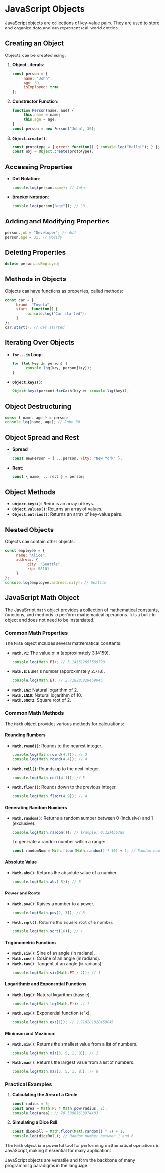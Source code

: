 # JavaScript Objects

JavaScript objects are collections of key-value pairs. They are used to store and organize data and can represent real-world entities.

## Creating an Object
Objects can be created using:
1. **Object Literals**:
    ```javascript
    const person = {
         name: "John",
         age: 30,
         isEmployed: true
    };
    ```

2. **Constructor Function**:
    ```javascript
    function Person(name, age) {
         this.name = name;
         this.age = age;
    }
    const person = new Person("John", 30);
    ```

3. **`Object.create()`**:
    ```javascript
    const prototype = { greet: function() { console.log("Hello!"); } };
    const obj = Object.create(prototype);
    ```

## Accessing Properties
- **Dot Notation**:
  ```javascript
  console.log(person.name); // John
  ```
- **Bracket Notation**:
  ```javascript
  console.log(person["age"]); // 30
  ```

## Adding and Modifying Properties
```javascript
person.job = "Developer"; // Add
person.age = 31; // Modify
```

## Deleting Properties
```javascript
delete person.isEmployed;
```

## Methods in Objects
Objects can have functions as properties, called methods:
```javascript
const car = {
     brand: "Toyota",
     start: function() {
          console.log("Car started");
     }
};
car.start(); // Car started
```

## Iterating Over Objects
- **`for...in` Loop**:
  ```javascript
  for (let key in person) {
        console.log(key, person[key]);
  }
  ```
- **`Object.keys()`**:
  ```javascript
  Object.keys(person).forEach(key => console.log(key));
  ```

## Object Destructuring
```javascript
const { name, age } = person;
console.log(name, age); // John 30
```

## Object Spread and Rest
- **Spread**:
  ```javascript
  const newPerson = { ...person, city: "New York" };
  ```
- **Rest**:
  ```javascript
  const { name, ...rest } = person;
  ```

## Object Methods
- **`Object.keys()`**: Returns an array of keys.
- **`Object.values()`**: Returns an array of values.
- **`Object.entries()`**: Returns an array of key-value pairs.

## Nested Objects
Objects can contain other objects:
```javascript
const employee = {
     name: "Alice",
     address: {
          city: "Seattle",
          zip: 98101
     }
};
console.log(employee.address.city); // Seattle
```

## JavaScript Math Object

The JavaScript `Math` object provides a collection of mathematical constants, functions, and methods to perform mathematical operations. It is a built-in object and does not need to be instantiated.

### Common Math Properties
The `Math` object includes several mathematical constants:
- **`Math.PI`**: The value of π (approximately 3.14159).
  ```javascript
  console.log(Math.PI); // 3.141592653589793
  ```
- **`Math.E`**: Euler's number (approximately 2.718).
  ```javascript
  console.log(Math.E); // 2.718281828459045
  ```
- **`Math.LN2`**: Natural logarithm of 2.
- **`Math.LN10`**: Natural logarithm of 10.
- **`Math.SQRT2`**: Square root of 2.

### Common Math Methods
The `Math` object provides various methods for calculations:

#### Rounding Numbers
- **`Math.round()`**: Rounds to the nearest integer.
  ```javascript
  console.log(Math.round(4.7)); // 5
  console.log(Math.round(4.4)); // 4
  ```
- **`Math.ceil()`**: Rounds up to the next integer.
  ```javascript
  console.log(Math.ceil(4.1)); // 5
  ```
- **`Math.floor()`**: Rounds down to the previous integer.
  ```javascript
  console.log(Math.floor(4.9)); // 4
  ```

#### Generating Random Numbers
- **`Math.random()`**: Returns a random number between 0 (inclusive) and 1 (exclusive).
  ```javascript
  console.log(Math.random()); // Example: 0.123456789
  ```
  To generate a random number within a range:
  ```javascript
  const randomNum = Math.floor(Math.random() * 10) + 1; // Random number between 1 and 10
  ```

#### Absolute Value
- **`Math.abs()`**: Returns the absolute value of a number.
  ```javascript
  console.log(Math.abs(-5)); // 5
  ```

#### Power and Roots
- **`Math.pow()`**: Raises a number to a power.
  ```javascript
  console.log(Math.pow(2, 3)); // 8
  ```
- **`Math.sqrt()`**: Returns the square root of a number.
  ```javascript
  console.log(Math.sqrt(16)); // 4
  ```

#### Trigonometric Functions
- **`Math.sin()`**: Sine of an angle (in radians).
- **`Math.cos()`**: Cosine of an angle (in radians).
- **`Math.tan()`**: Tangent of an angle (in radians).
  ```javascript
  console.log(Math.sin(Math.PI / 2)); // 1
  ```

#### Logarithmic and Exponential Functions
- **`Math.log()`**: Natural logarithm (base e).
  ```javascript
  console.log(Math.log(Math.E)); // 1
  ```
- **`Math.exp()`**: Exponential function (e^x).
  ```javascript
  console.log(Math.exp(1)); // 2.718281828459045
  ```

#### Minimum and Maximum
- **`Math.min()`**: Returns the smallest value from a list of numbers.
  ```javascript
  console.log(Math.min(3, 5, 1, 8)); // 1
  ```
- **`Math.max()`**: Returns the largest value from a list of numbers.
  ```javascript
  console.log(Math.max(3, 5, 1, 8)); // 8
  ```

### Practical Examples
1. **Calculating the Area of a Circle**:
   ```javascript
   const radius = 5;
   const area = Math.PI * Math.pow(radius, 2);
   console.log(area); // 78.53981633974483
   ```

2. **Simulating a Dice Roll**:
   ```javascript
   const diceRoll = Math.floor(Math.random() * 6) + 1;
   console.log(diceRoll); // Random number between 1 and 6
   ```

The `Math` object is a powerful tool for performing mathematical operations in JavaScript, making it essential for many applications.

JavaScript objects are versatile and form the backbone of many programming paradigms in the language.